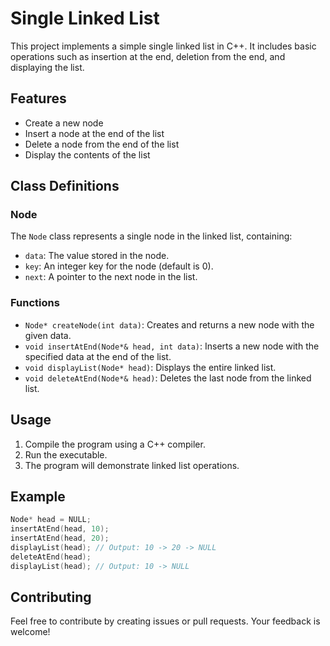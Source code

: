 # Single Linked List

This project implements a simple single linked list in C++. It includes basic operations such as insertion at the end, deletion from the end, and displaying the list.

## Features

- Create a new node
- Insert a node at the end of the list
- Delete a node from the end of the list
- Display the contents of the list

## Class Definitions

### Node

The `Node` class represents a single node in the linked list, containing:
- `data`: The value stored in the node.
- `key`: An integer key for the node (default is 0).
- `next`: A pointer to the next node in the list.

### Functions

- `Node* createNode(int data)`: Creates and returns a new node with the given data.
- `void insertAtEnd(Node*& head, int data)`: Inserts a new node with the specified data at the end of the list.
- `void displayList(Node* head)`: Displays the entire linked list.
- `void deleteAtEnd(Node*& head)`: Deletes the last node from the linked list.

## Usage

1. Compile the program using a C++ compiler.
2. Run the executable.
3. The program will demonstrate linked list operations.

## Example

```cpp
Node* head = NULL;
insertAtEnd(head, 10);
insertAtEnd(head, 20);
displayList(head); // Output: 10 -> 20 -> NULL
deleteAtEnd(head);
displayList(head); // Output: 10 -> NULL
```

## Contributing

Feel free to contribute by creating issues or pull requests. Your feedback is welcome!
